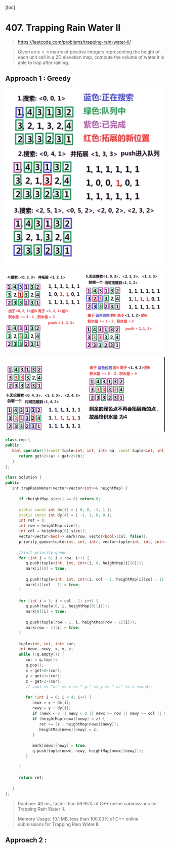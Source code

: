 [toc]

#  407. Trapping Rain Water II

> https://leetcode.com/problems/trapping-rain-water-ii/

> Given an `m x n` matrix of positive integers representing the height of each unit cell in a 2D elevation map, compute the volume of water it is able to trap after raining.

## Approach 1 : Greedy

![](images\407.1.png)


![](images\407.2.png)


![](images\407.3.png)


```c++
class cmp {
public:
   bool operator()(const tuple<int, int, int> &a, const tuple<int, int, int> &b) {
      return get<2>(a) > get<2>(b);
   }
};

class Solution {
public:
   int trapRainWater(vector<vector<int>>& heightMap) {

      if (heightMap.size() == 0) return 0;

      static const int dx[4] = { 0, 0, -1, 1 };
      static const int dy[4] = { -1, 1, 0, 0 };
      int ret = 0;
      int row = heightMap.size();
      int col = heightMap[0].size();
      vector<vector<bool>> mark(row, vector<bool>(col, false));
      priority_queue<tuple<int, int, int>, vector<tuple<int, int, int>>, cmp> q;

      //init priority queue
      for (int i = 0; i < row; i++) {
         q.push(tuple<int, int, int>(i, 0, heightMap[i][0]));
         mark[i][0] = true;

         q.push(tuple<int, int, int>(i, col - 1, heightMap[i][col - 1]));
         mark[i][col - 1] = true;
      }

      for (int i = 1; i < col - 1; i++) {
         q.push(tuple(0, i, heightMap[0][i]));
         mark[0][i] = true;

         q.push(tuple(row - 1, i, heightMap[row - 1][i]));
         mark[row - 1][i] = true;
      }

      tuple<int, int, int> cur;
      int newx, newy, x, y, z;
      while (!q.empty()) {
         cur = q.top();
         q.pop();
         x = get<0>(cur);
         y = get<1>(cur);
         z = get<2>(cur);
         // cout << "x:" << x << " y:" << y << " z:" << z <<endl;

         for (int i = 0; i < 4; i++) {
            newx = x + dx[i];
            newy = y + dy[i];
            if (newx < 0 || newy < 0 || newx >= row || newy >= col || mark[newx][newy]) continue;
            if (heightMap[newx][newy] < z) {
               ret += (z - heightMap[newx][newy]);
               heightMap[newx][newy] = z;
            }

            mark[newx][newy] = true;
            q.push(tuple(newx, newy, heightMap[newx][newy]));
         }

      }

      return ret;

   }
};

```
>Runtime: 40 ms, faster than 59.95% of C++ online submissions for Trapping Rain Water II.
>
>Memory Usage: 10.1 MB, less than 100.00% of C++ online submissions for Trapping Rain Water II.

## Approach 2 : 

```

```

>